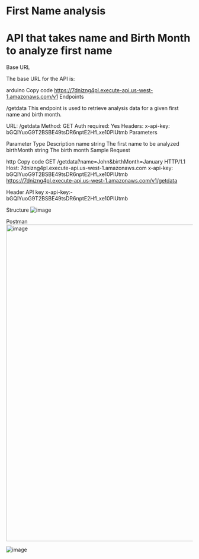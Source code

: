# First Name analysis 
# API that takes name and Birth Month to analyze first name
Base URL

The base URL for the API is:

arduino
Copy code
https://7dnizng4pl.execute-api.us-west-1.amazonaws.com/v1
Endpoints

/getdata
This endpoint is used to retrieve analysis data for a given first name and birth month.

URL: /getdata
Method: GET
Auth required: Yes
Headers:
x-api-key: bGQlYuoG9T2BSBE49tsDR6nptE2HfLxe10PIUtmb
Parameters

Parameter	Type	Description
name	string	The first name to be analyzed
birthMonth	string	The birth month
Sample Request

http
Copy code
GET /getdata?name=John&birthMonth=January HTTP/1.1
Host: 7dnizng4pl.execute-api.us-west-1.amazonaws.com
x-api-key: bGQlYuoG9T2BSBE49tsDR6nptE2HfLxe10PIUtmb
https://7dnizng4pl.execute-api.us-west-1.amazonaws.com/v1/getdata

Header API key
x-api-key:- bGQlYuoG9T2BSBE49tsDR6nptE2HfLxe10PIUtmb

Structure
![image](https://user-images.githubusercontent.com/89289963/170779316-56b4ec18-122a-46da-8a30-8ea0fe67195b.png)

Postman
<img width="852" alt="image" src="https://user-images.githubusercontent.com/89289963/170777799-abd34a86-eb1f-4ccf-883f-f0ad9826b119.png">

![image](https://user-images.githubusercontent.com/89289963/170781741-755f3994-e9c3-4966-a82d-1c51d793694c.png)


